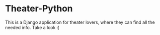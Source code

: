 # Theater-Python

This is a Django application for theater lovers, where they can find all the needed info.
Take a look :)
